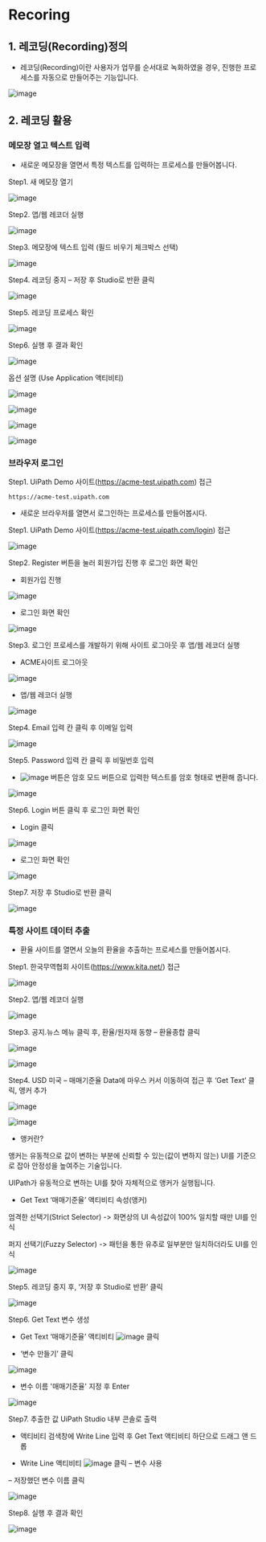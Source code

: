 # Recoring 

## 1. 레코딩(Recording)정의 

-  레코딩(Recording)이란 사용자가 업무를 순서대로 녹화하였을 경우, 진행한 프로세스를 자동으로 만들어주는 기능입니다.

  ![image](https://github.com/user-attachments/assets/969c4caf-b099-4b91-8537-21018da7e479)

## 2. 레코딩 활용

### 메모장 열고 텍스트 입력

 - 새로운 메모장을 열면서 특정 텍스트를 입력하는 프로세스를 만들어봅니다.

  Step1. 새 메모장 열기 

  ![image](https://github.com/user-attachments/assets/8fa96b84-d70a-4052-9048-5984fd4445ae)

  Step2. 앱/웹 레코더 실행

  ![image](https://github.com/user-attachments/assets/d01e8975-e786-4d72-85a5-6105c8373403)

  Step3. 메모장에 텍스트 입력 (필드 비우기 체크박스 선택) 

  ![image](https://github.com/user-attachments/assets/dd6d0b4f-a6cf-4eee-94c5-c833974b5b0f)

  Step4. 레코딩 중지 – 저장 후 Studio로 반환 클릭

  ![image](https://github.com/user-attachments/assets/3bea744d-5b82-47b7-a7b3-1592ae9b4e32)

  Step5. 레코딩 프로세스 확인

  ![image](https://github.com/user-attachments/assets/6ac7bd34-ab6a-4d61-9bac-9a6b5477ac82)

  Step6. 실행 후 결과 확인

  ![image](https://github.com/user-attachments/assets/d20dcf8f-160e-4138-9dbf-fb022fbe62b9)

  옵션 설명 (Use Application 액티비티)

  ![image](https://github.com/user-attachments/assets/bec6e2ce-a9b4-4bd0-9487-289e44b90dd1)

  ![image](https://github.com/user-attachments/assets/df7a51e2-75d1-4965-802a-ebaeddf7ea14)

  ![image](https://github.com/user-attachments/assets/95ca62f7-578e-425d-963e-b2617994e3c3)

  ![image](https://github.com/user-attachments/assets/1ea85549-4cab-4e97-8b2e-afe94de6fff8)


  ### 브라우저 로그인 
  
  Step1. UiPath Demo 사이트(https://acme-test.uipath.com) 접근

  ```
https://acme-test.uipath.com
```
- 새로운 브라우저를 열면서 로그인하는 프로세스를 만들어봅시다.

Step1. UiPath Demo 사이트(https://acme-test.uipath.com/login) 접근

![image](https://github.com/user-attachments/assets/53e91ab0-3f06-4afe-8bb0-881b30625316)

Step2. Register 버튼을 눌러 회원가입 진행 후 로그인 화면 확인

- 회원가입 진행
  
![image](https://github.com/user-attachments/assets/99250186-c5f2-4403-817f-4196179871a8)

- 로그인 화면 확인

![image](https://github.com/user-attachments/assets/3ccc8583-b192-4711-b074-d46065d862fe)


Step3. 로그인 프로세스를 개발하기 위해 사이트 로그아웃 후 앱/웹 레코더 실행

- ACME사이트 로그아웃 

![image](https://github.com/user-attachments/assets/658fd0ae-cd75-4d1c-a730-8a7b909ae847)

- 앱/웹 레코더 실행

![image](https://github.com/user-attachments/assets/a659e70a-d27e-434b-a3ac-bc0e5e3ce036)


Step4. Email 입력 칸 클릭 후 이메일 입력

![image](https://github.com/user-attachments/assets/5cdc3ffe-6d03-4d23-90ec-6d173dce81a2)

Step5. Password 입력 칸 클릭 후 비밀번호 입력

- ![image](https://github.com/user-attachments/assets/5a07810e-bc25-4ce7-8902-6eb27caee10f) 버튼은 암호 모드 버튼으로 입력한 텍스트를 암호 형태로 변환해 줍니다.

![image](https://github.com/user-attachments/assets/8e9eaa8c-acb7-47b8-b165-66e6a315f9a8)

Step6. Login 버튼 클릭 후 로그인 화면 확인

- Login 클릭

![image](https://github.com/user-attachments/assets/7034ddb7-f35d-4c40-a00f-3a2b4e873c94)

- 로그인 화면 확인

![image](https://github.com/user-attachments/assets/3ccc8583-b192-4711-b074-d46065d862fe)

Step7. 저장 후 Studio로 반환 클릭

![image](https://github.com/user-attachments/assets/8816d777-4a03-4a0f-8266-568673a82bd3)

### 특정 사이트 데이터 추출 

- 환율 사이트를 열면서 오늘의 환율을 추출하는 프로세스를 만들어봅시다.

Step1. 한국무역협회 사이트(https://www.kita.net/) 접근

![image](https://github.com/user-attachments/assets/cb9d5cf6-6f6c-4012-829f-6f3a9669b535)

Step2. 앱/웹 레코더 실행 

![image](https://github.com/user-attachments/assets/bdf7aa61-a86b-4ef0-93d3-758d603631d4)

Step3. 공지.뉴스 메뉴 클릭 후, 환율/원자재 동향 – 환율종합 클릭

![image](https://github.com/user-attachments/assets/ef91614b-03b5-4fd5-b050-d8344ddd99be)

![image](https://github.com/user-attachments/assets/16c024c2-edcd-4eec-a741-3025e6cb170c)

Step4. USD 미국 – 매매기준율 Data에 마우스 커서 이동하여  접근 후 ‘Get Text’ 클릭,  앵커 추가

![image](https://github.com/user-attachments/assets/2e3aa8bf-3a1e-47ee-99fc-410077abefe1)

![image](https://github.com/user-attachments/assets/87df98de-d497-47e6-a419-acdd790e64d6)

- 앵커란? 

앵커는 유동적으로 값이 변하는 부분에 신뢰할 수 있는(값이 변하지 않는) UI를 기준으로 잡아 안정성을 높여주는 기술입니다. 

UIPath가 유동적으로 변하는 UI를 찾아 자체적으로 앵커가 실행됩니다.

- Get Text ‘매매기준율’ 액티비티 속성(앵커)

엄격한 선택기(Strict Selector) -> 화면상의 UI 속성값이 100% 일치할 때만 UI를 인식
  
퍼지 선택기(Fuzzy Selector) -> 패턴을 통한 유추로 일부분만 일치하더라도 UI를 인식

![image](https://github.com/user-attachments/assets/2e892317-86b9-4c4e-9bd3-711a8596548f)

Step5. 레코딩 중지 후, ‘저장 후 Studio로 반환’ 클릭

![image](https://github.com/user-attachments/assets/3081823f-91d4-4f4b-83e2-071a6f8d69f0)

Step6. Get Text 변수 생성

- Get Text ‘매매기준율’ 액티비티 ![image](https://github.com/user-attachments/assets/d8e8f87c-9705-4fc0-9da0-9b0129c00583) 클릭
  
- ‘변수 만들기’ 클릭

![image](https://github.com/user-attachments/assets/29e975cb-a3fa-4af0-97e9-4a3e999acf2f)

- 변수 이름 '매매기준율' 지정 후 Enter 

![image](https://github.com/user-attachments/assets/c5a541bb-a2cf-4da3-8a3c-1f8287a71f24)

Step7. 추출한 값 UiPath Studio 내부 콘솔로 출력

- 액티비티 검색창에 Write Line 입력 후 Get Text 액티비티 하단으로 드래그 앤 드롭

-  Write Line 액티비티 ![image](https://github.com/user-attachments/assets/d8e8f87c-9705-4fc0-9da0-9b0129c00583) 클릭 – 변수 사용

– 저장했던 변수 이름 클릭

![image](https://github.com/user-attachments/assets/48a26f42-7fa5-4e45-80d5-4686a30dd25c)

Step8. 실행 후 결과 확인

![image](https://github.com/user-attachments/assets/f0720eba-de30-4b9a-8363-f77c8dcee803)






